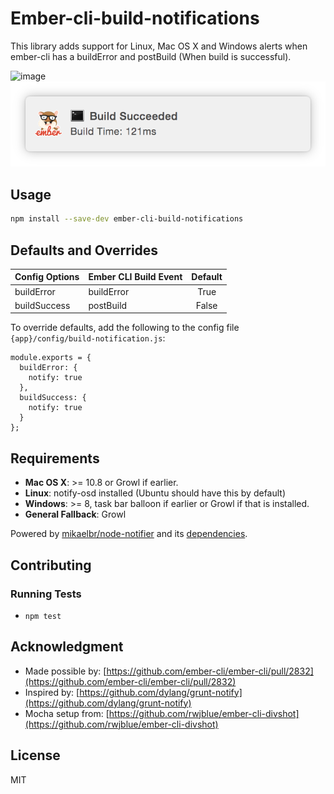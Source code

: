 # Ember-cli-build-notifications

This library adds support for Linux, Mac OS X and Windows alerts when ember-cli has a buildError and postBuild (When build is successful).

![image](example.png)
![image](build_success_example.png)

## Usage

```bash
npm install --save-dev ember-cli-build-notifications
```

## Defaults and Overrides

| Config Options | Ember CLI Build Event | Default |
| -------------- |:----------------------|:-------:|
| buildError     | buildError            | True    |
| buildSuccess   | postBuild             | False   |

To override defaults, add the following to the config file `{app}/config/build-notification.js`:

```
module.exports = {
  buildError: {
    notify: true
  },
  buildSuccess: {
    notify: true
  }
};
```


## Requirements

- **Mac OS X**: >= 10.8 or Growl if earlier.
- **Linux**: notify-osd installed (Ubuntu should have this by default)
- **Windows**: >= 8, task bar balloon if earlier or Growl if that is installed.
- **General Fallback**: Growl

Powered by [mikaelbr/node-notifier](https://github.com/mikaelbr/node-notifier) and its [dependencies](https://github.com/mikaelbr/node-notifier#thanks-to-oss).

## Contributing

### Running Tests

* `npm test`

## Acknowledgment

* Made possible by: [https://github.com/ember-cli/ember-cli/pull/2832](https://github.com/ember-cli/ember-cli/pull/2832)
* Inspired by: [https://github.com/dylang/grunt-notify](https://github.com/dylang/grunt-notify)
* Mocha setup from: [https://github.com/rwjblue/ember-cli-divshot](https://github.com/rwjblue/ember-cli-divshot)

## License

MIT
